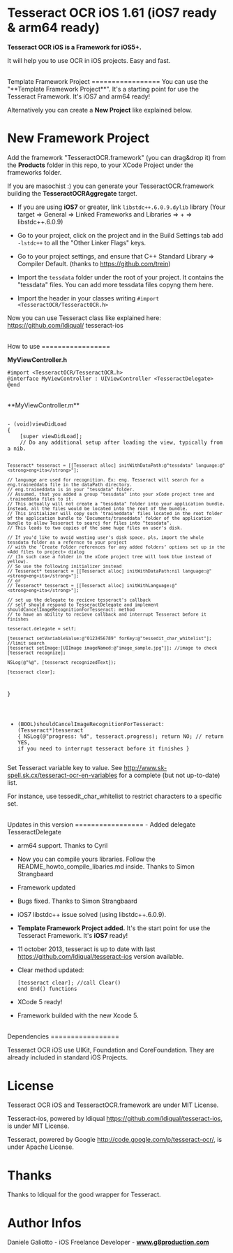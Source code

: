 Tesseract OCR iOS 1.61 (iOS7 ready & arm64 ready)
=================

**Tesseract OCR iOS is a Framework for iOS5+.**

It will help you to use OCR in iOS projects. Easy and fast.

<br/>
Template Framework Project
=================
You can use the "**Template Framework Project**". It's a starting point for use the Tesseract Framework. It's iOS7 and arm64 ready!

Alternatively you can create a **New Project** like explained below.

New Framework Project
=================

Add the framework "TesseractOCR.framework" (you can drag&drop it) from the **Products** folder in this repo, to your XCode Project under the frameworks folder.

If you are masochist :) you can generate your TesseractOCR.framework building the **TesseractOCRAggregate** target. 

- If you are using **iOS7** or greater, link <code>libstdc++.6.0.9.dylib</code> library (Your target => General => Linked Frameworks and Libraries => + => libstdc++.6.0.9)

- Go to your project, click on the project and in the Build Settings tab add <code>-lstdc++</code> to all the "Other Linker Flags" keys.

- Go to your project settings, and ensure that C++ Standard Library => Compiler Default. (thanks to https://github.com/trein)

- Import the <code>tessdata</code> folder under the root of your project. It contains the "tessdata" files. You can add more tessdata files copyng them here.

- Import the header in your classes writing <code>#import &lt;TesseractOCR/TesseractOCR.h&gt;</code>

Now you can use Tesseract class like explained here: https://github.com/ldiqual/
tesseract-ios

<br/>
How to use
=================

**MyViewController.h**
<pre><code>#import &lt;TesseractOCR/TesseractOCR.h&gt;</code>
<code>@interface MyViewController : UIViewController &lt;TesseractDelegate&gt;</code>
<code>@end</code></pre>
  
<br />
**MyViewController.m**
<pre><code>
- (void)viewDidLoad
{
    [super viewDidLoad];
	// Do any additional setup after loading the view, typically from a nib.
	
	Tesseract* tesseract = [[Tesseract alloc] initWithDataPath:@"tessdata" language:@"<strong>eng+ita</strong>"];
	
	// language are used for recognition. Ex: eng. Tesseract will search for a eng.traineddata file in the dataPath directory.
	// eng.traineddata is in your "tessdata" folder.
	// Assumed, that you added a group "tessdata" into your xCode project tree and .traineddata files to it.
	// This actually will not create a "tessdata" folder into your application bundle. Instead, all the files would be located into the root of the bundle.
	// This initializer will copy such 'traineddata' files located in the root folder of the application bundle to 'Documents/traneddata' folder of the application bundle to allow Tesseract to searcj for files into "tessdata".
	// This leads to two copies of the same huge files on user's disk.

	// If you'd like to avoid wasting user's disk space, pls, import the whole tessdata folder as a refernce to your project
	// with the ‘Create folder references for any added folders’ options set up in the «Add files to project» dialog
	// (In such case a folder in the xCode project tree will look blue instead of yellow).
	// So use the following initializer instead
	// Tesseract* tesseract = [[Tesseract alloc] initWithDataPath:nil language:@"<strong>eng+ita</strong>"];
	// or
	// Tesseract* tesseract = [[Tesseract alloc] initWithLanguage:@"<strong>eng+ita</strong>"];

	// set up the delegate to recieve tesseract's callback
	// self should respond to TesseractDelegate and implement shouldCancelImageRecognitionForTesseract: method
	// to have an ability to recieve callback and interrupt Tesseract before it finishes

	tesseract.delegate = self;

	[tesseract setVariableValue:@"0123456789" forKey:@"tessedit_char_whitelist"]; //limit search
	[tesseract setImage:[UIImage imageNamed:@"image_sample.jpg"]]; //image to check
	[tesseract recognize];

	NSLog(@"%@", [tesseract recognizedText]);

	[tesseract clear];
}


- (BOOL)shouldCancelImageRecognitionForTesseract:(Tesseract*)tesseract
{
    NSLog(@"progress: %d", tesseract.progress);
    return NO;  // return YES, if you need to interrupt tesseract before it finishes
}
</code></pre>


Set Tesseract variable key to value. See http://www.sk-spell.sk.cx/tesseract-ocr-en-variables for a complete (but not up-to-date) list.

For instance, use tessedit_char_whitelist to restrict characters to a specific set.

<br/>
Updates in this version 
=================
- Added delegate TesseractDelegate

- arm64 support. Thanks to Cyril

- Now you can compile yours libraries. Follow the README_howto_compile_libaries.md inside. Thanks to Simon Strangbaard

- Framework updated

- Bugs fixed. Thanks to Simon Strangbaard

- iOS7 libstdc++ issue solved (using libstdc++.6.0.9). 

- **Template Framework Project added.** It's the start point for use the Tesseract Framework. It's **iOS7** ready!

- 11 october 2013, tesseract is up to date with last https://github.com/ldiqual/tesseract-ios version available.

- Clear method updated:<pre><code>[tesseract clear]; //call Clear() end End() functions</code></pre>

- XCode 5 ready!

- Framework builded with the new Xcode 5.


<br/>
Dependencies
=================

Tesseract OCR iOS use UIKit, Foundation and CoreFoundation. They are already included in standard iOS Projects.

License
=================

Tesseract OCR iOS and TesseractOCR.framework are under MIT License.

Tesseract-ios, powered by ldiqual https://github.com/ldiqual/tesseract-ios, is under MIT License.

Tesseract, powered by Google http://code.google.com/p/tesseract-ocr/, is under Apache License.

Thanks
=================

Thanks to ldiqual for the good wrapper for Tesseract.

Author Infos
=================

Daniele Galiotto - iOS Freelance Developer - **www.g8production.com**

